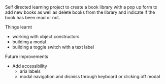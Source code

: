 Self directed learning project to create a book library with a pop up form to add new books as well as delete books from the library and indicate if the 
book has been read or not.

Things learnt 
* working with object constructors
* building a modal
* building a toggle switch with a text label

Future improvements
* Add accessibility
  * aria labels
  * modal navigation and dismiss through keyboard or clicking off modal
